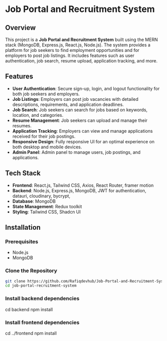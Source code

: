 # Job Portal and Recruitment System

## Overview

This project is a **Job Portal and Recruitment System** built using the MERN stack (MongoDB, Express.js, React.js, Node.js). The system provides a platform for job seekers to find employment opportunities and for employers to post job listings. It includes features such as user authentication, job search, resume upload, application tracking, and more.

## Features

- **User Authentication**: Secure sign-up, login, and logout functionality for both job seekers and employers.
- **Job Listings**: Employers can post job vacancies with detailed descriptions, requirements, and application deadlines.
- **Job Search**: Job seekers can search for jobs based on keywords, location, and categories.
- **Resume Management**: Job seekers can upload and manage their resumes.
- **Application Tracking**: Employers can view and manage applications received for their job postings.
- **Responsive Design**: Fully responsive UI for an optimal experience on both desktop and mobile devices.
- **Admin Panel**: Admin panel to manage users, job postings, and applications.

## Tech Stack

- **Frontend**: React.js, Tailwind CSS, Axios, React Router, framer motion
- **Backend**: Node.js, Express.js, MongoDB, JWT for authentication, datauri, cloudinary, bycrypt,
- **Database**: MongoDB
- **State Management**: Redux toolkit
- **Styling**: Tailwind CSS, Shadcn UI

## Installation

### Prerequisites

- Node.js
- MongoDB

### Clone the Repository

```bash
git clone https://github.com/Rafiqdevhub/Job-Portal-and-Recruitment-System.git
cd job-portal-recruitment-system
```

### Install backend dependencies

cd backend
npm install

### Install frontend dependencies

cd ../frontend
npm install
